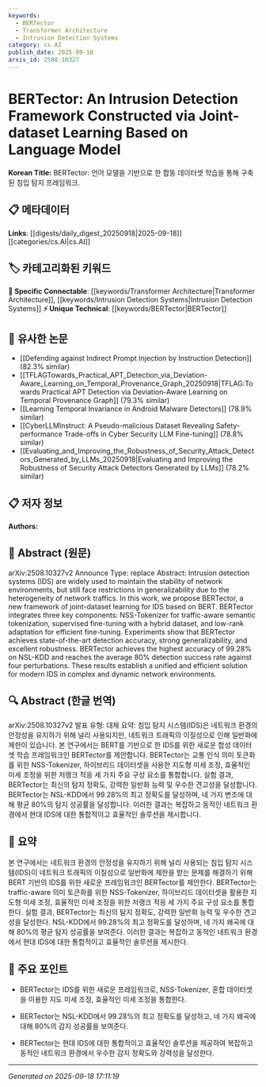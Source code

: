 ```yaml
---
keywords:
  - BERTector
  - Transformer Architecture
  - Intrusion Detection Systems
category: cs.AI
publish_date: 2025-09-18
arxiv_id: 2508.10327
---
```


<!-- KEYWORD_LINKING_METADATA:
{
  "processed_timestamp": "2025-09-22 22:38:42.591914",
  "vocabulary_version": "1.0",
  "selected_keywords": [
    "BERTector",
    "Transformer Architecture",
    "Intrusion Detection Systems"
  ],
  "rejected_keywords": [
    "Natural Language Processing"
  ],
  "similarity_scores": {
    "BERTector": 0.8,
    "Transformer Architecture": 0.82,
    "Intrusion Detection Systems": 0.78
  },
  "extraction_method": "AI_prompt_based",
  "budget_applied": true
}
-->


# BERTector: An Intrusion Detection Framework Constructed via Joint-dataset Learning Based on Language Model

**Korean Title:** BERTector: 언어 모델을 기반으로 한 합동 데이터셋 학습을 통해 구축된 침입 탐지 프레임워크.

## 📋 메타데이터

**Links**: [[digests/daily_digest_20250918|2025-09-18]]   [[categories/cs.AI|cs.AI]]

## 🏷️ 카테고리화된 키워드
**🔗 Specific Connectable**: [[keywords/Transformer Architecture|Transformer Architecture]], [[keywords/Intrusion Detection Systems|Intrusion Detection Systems]]
**⚡ Unique Technical**: [[keywords/BERTector|BERTector]]

## 🔗 유사한 논문
- [[Defending against Indirect Prompt Injection by Instruction Detection]] (82.3% similar)
- [[TFLAGTowards_Practical_APT_Detection_via_Deviation-Aware_Learning_on_Temporal_Provenance_Graph_20250918|TFLAG:Towards Practical APT Detection via Deviation-Aware Learning on Temporal Provenance Graph]] (79.3% similar)
- [[Learning Temporal Invariance in Android Malware Detectors]] (78.9% similar)
- [[CyberLLMInstruct: A Pseudo-malicious Dataset Revealing Safety-performance Trade-offs in Cyber Security LLM Fine-tuning]] (78.8% similar)
- [[Evaluating_and_Improving_the_Robustness_of_Security_Attack_Detectors_Generated_by_LLMs_20250918|Evaluating and Improving the Robustness of Security Attack Detectors Generated by LLMs]] (78.2% similar)

## 📋 저자 정보

**Authors:** 

## 📄 Abstract (원문)

arXiv:2508.10327v2 Announce Type: replace 
Abstract: Intrusion detection systems (IDS) are widely used to maintain the stability of network environments, but still face restrictions in generalizability due to the heterogeneity of network traffics. In this work, we propose BERTector, a new framework of joint-dataset learning for IDS based on BERT. BERTector integrates three key components: NSS-Tokenizer for traffic-aware semantic tokenization, supervised fine-tuning with a hybrid dataset, and low-rank adaptation for efficient fine-tuning. Experiments show that BERTector achieves state-of-the-art detection accuracy, strong generalizability, and excellent robustness. BERTector achieves the highest accuracy of 99.28% on NSL-KDD and reaches the average 80% detection success rate against four perturbations. These results establish a unified and efficient solution for modern IDS in complex and dynamic network environments.

## 🔍 Abstract (한글 번역)

arXiv:2508.10327v2 발표 유형: 대체
요약: 침입 탐지 시스템(IDS)은 네트워크 환경의 안정성을 유지하기 위해 널리 사용되지만, 네트워크 트래픽의 이질성으로 인해 일반화에 제한이 있습니다. 본 연구에서는 BERT를 기반으로 한 IDS를 위한 새로운 합성 데이터셋 학습 프레임워크인 BERTector를 제안합니다. BERTector는 교통 인식 의미 토큰화를 위한 NSS-Tokenizer, 하이브리드 데이터셋을 사용한 지도형 미세 조정, 효율적인 미세 조정을 위한 저랭크 적응 세 가지 주요 구성 요소를 통합합니다. 실험 결과, BERTector는 최신의 탐지 정확도, 강력한 일반화 능력 및 우수한 견고성을 달성합니다. BERTector는 NSL-KDD에서 99.28%의 최고 정확도를 달성하며, 네 가지 변조에 대해 평균 80%의 탐지 성공률을 달성합니다. 이러한 결과는 복잡하고 동적인 네트워크 환경에서 현대 IDS에 대한 통합적이고 효율적인 솔루션을 제시합니다.

## 📝 요약

본 연구에서는 네트워크 환경의 안정성을 유지하기 위해 널리 사용되는 침입 탐지 시스템(IDS)이 네트워크 트래픽의 이질성으로 일반화에 제한을 받는 문제를 해결하기 위해 BERT 기반의 IDS를 위한 새로운 프레임워크인 BERTector를 제안한다. BERTector는 traffic-aware 의미 토큰화를 위한 NSS-Tokenizer, 하이브리드 데이터셋을 활용한 지도형 미세 조정, 효율적인 미세 조정을 위한 저랭크 적응 세 가지 주요 구성 요소를 통합한다. 실험 결과, BERTector는 최신의 탐지 정확도, 강력한 일반화 능력 및 우수한 견고성을 달성한다. NSL-KDD에서 99.28%의 최고 정확도를 달성하며, 네 가지 왜곡에 대해 80%의 평균 탐지 성공률을 보여준다. 이러한 결과는 복잡하고 동적인 네트워크 환경에서 현대 IDS에 대한 통합적이고 효율적인 솔루션을 제시한다.

## 🎯 주요 포인트

- BERTector는 IDS를 위한 새로운 프레임워크로, NSS-Tokenizer, 혼합 데이터셋을 이용한 지도 미세 조정, 효율적인 미세 조정을 통합한다.

- BERTector는 NSL-KDD에서 99.28%의 최고 정확도를 달성하고, 네 가지 왜곡에 대해 80%의 감지 성공률을 보여준다.

- BERTector는 현대 IDS에 대한 통합적이고 효율적인 솔루션을 제공하여 복잡하고 동적인 네트워크 환경에서 우수한 감지 정확도와 강력성을 달성한다.

---

*Generated on 2025-09-18 17:11:19*